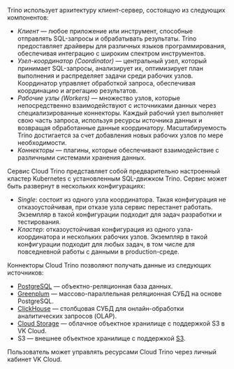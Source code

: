 Trino использует архитектуру клиент-сервер, состоящую из следующих компонентов:

- _Клиент_ — любое приложение или инструмент, способные отправлять SQL-запросы и обрабатывать результаты. Trino предоставляет драйверы для различных языков программирования, обеспечивая интеграцию с широким спектром инструментов.
- _Узел-координатор (Coordinator)_ — центральный узел, который принимает SQL-запросы, анализирует их, оптимизирует план выполнения и распределяет задачи среди рабочих узлов. Координатор управляет обработкой запроса, обеспечивая координацию и агрегацию результатов.
- _Рабочие узлы (Workers)_ — множество узлов, которые непосредственно взаимодействуют с источниками данных через специализированные коннекторы. Каждый рабочий узел выполняет свою часть запроса, используя ресурсы источника данных и возвращая обработанные данные координатору. Масштабируемость Trino достигается за счет добавления новых рабочих узлов по мере необходимости.
- _Коннекторы_ — плагины, которые обеспечивают взаимодействие с различными системами хранения данных.

Сервис Cloud Trino представляет собой предварительно настроенный кластер Kubernetes с установленным SQL-движком Trino. Сервис может быть развернут в нескольких конфигурациях:

- _Single_: состоит из одного узла координатора. Такая конфигурация не отказоустойчивая, при отказе узла сервис перестанет работать. Экземпляр в такой конфигурации подходит для задач разработки и тестирования.
- _Кластер_: отказоустойчивая конфигурация из одного узла-координатора и нескольких рабочих узлов. Экземпляр в такой конфигурации подходит для любых задач, в том числе для повседневной работы с данными в production-среде.

Коннекторы Cloud Trino позволяют получать данные из следующих источников:

- [PostgreSQL](https://www.postgresql.org/) — объектно-реляционная база данных.
- [Greenplum](https://greenplum.org) — массово-параллельная реляционная СУБД на основе PostgreSQL.
- [ClickHouse](https://clickhouse.com/) — столбцовая СУБД для онлайн-обработки аналитических запросов (OLAP).
- [Cloud Storage](/ru/storage/s3) — облачное объектное хранилище с поддержкой S3 в VK Cloud.
- S3 — внешнее объектное хранилище с поддержкой [S3](https://trino.io/docs/current/object-storage/file-system-s3.html).

Пользователь может управлять ресурсами Cloud Trino через личный кабинет VK Cloud.
